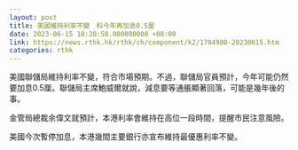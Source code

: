 ```yaml
---
layout: post
title: 美國維持利率不變　料今年再加息0.5厘
date: 2023-06-15 18:20:58.000000000 +08:00
link: https://news.rthk.hk/rthk/ch/component/k2/1704980-20230615.htm
categories: rthk
---
```


美國聯儲局維持利率不變，符合市場預期。不過，聯儲局官員預計，今年可能仍然要加息0.5厘。聯儲局主席鮑威爾就說，減息要等通脹顯著回落，可能是幾年後的事。

金管局總裁余偉文就預計，本港利率會維持在高位一段時間，提醒市民注意風險。

美國今次暫停加息，本港幾間主要銀行亦宣布維持最優惠利率不變。
